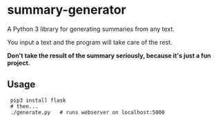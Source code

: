 # summary-generator

A Python 3 library for generating summaries from any text.

You input a text and the program will take care of the rest.

**Don't take the result of the summary seriously, because it's just a fun project.**

Usage
-----

```
 pip3 install flask
 # then...
 ./generate.py   # runs webserver on localhost:5000
```
